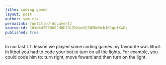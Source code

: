 ```yaml
---
title: coding games
layout: post
author: sam.rix
permalink: /untitled-document/
source-id: 1OvNk47E5DO0JHODJRiZhKoeSG3W5HmDrh1K1gufXwOs
published: true
---
```

In our last I.T. lesson we played some coding games my favourite was litbot. In litbot you had to code your bot to turn on all the lights. For example, you could code him to: turn right, move foward and then turn on the light.

